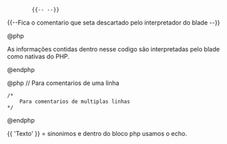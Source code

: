

            {{-- --}}

{{--Fica o comentario que seta descartado pelo interpretador do blade --}}




@php

As informações contidas dentro nesse codigo são interpretadas pelo blade como nativas do PHP.

@endphp



@php 
    // Para comentarios de uma linha

    /*
        Para comentarios de multiplas linhas
    */

@endphp



{{ 'Texto' }} = <?= 'Texto' ?>  sinonimos   e dentro do bloco php usamos o echo.